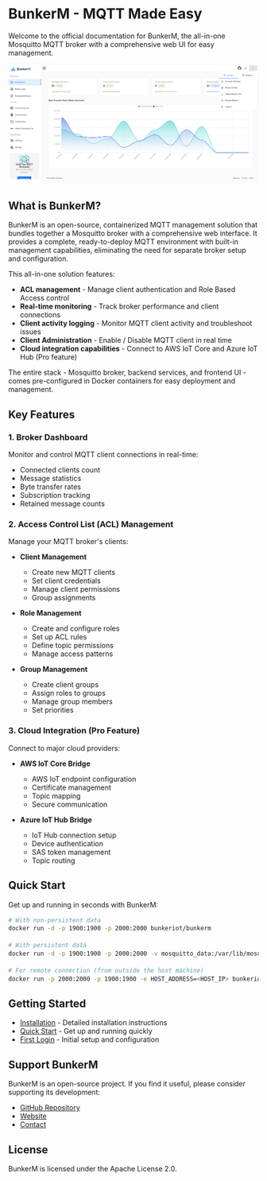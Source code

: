 # BunkerM - MQTT Made Easy

Welcome to the official documentation for BunkerM, the all-in-one Mosquitto MQTT broker with a comprehensive web UI for easy management.

![BunkerM Dashboard](assets/images/dashboard.png)

## What is BunkerM?

BunkerM is an open-source, containerized MQTT management solution that bundles together a Mosquitto broker with a comprehensive web interface. It provides a complete, ready-to-deploy MQTT environment with built-in management capabilities, eliminating the need for separate broker setup and configuration.

This all-in-one solution features:

- **ACL management** - Manage client authentication and Role Based Access control
- **Real-time monitoring** - Track broker performance and client connections
- **Client activity logging** - Monitor MQTT client activity and troubleshoot issues
- **Client Administration** - Enable / Disable MQTT client in real time
- **Cloud integration capabilities** - Connect to AWS IoT Core and Azure IoT Hub (Pro feature)

The entire stack - Mosquitto broker, backend services, and frontend UI - comes pre-configured in Docker containers for easy deployment and management.

## Key Features

### 1. Broker Dashboard
Monitor and control MQTT client connections in real-time:
- Connected clients count
- Message statistics
- Byte transfer rates
- Subscription tracking
- Retained message counts

### 2. Access Control List (ACL) Management
Manage your MQTT broker's clients:

- **Client Management**
  - Create new MQTT clients
  - Set client credentials
  - Manage client permissions
  - Group assignments

- **Role Management**
  - Create and configure roles
  - Set up ACL rules
  - Define topic permissions
  - Manage access patterns

- **Group Management**
  - Create client groups
  - Assign roles to groups
  - Manage group members
  - Set priorities

### 3. Cloud Integration (Pro Feature)
Connect to major cloud providers:

- **AWS IoT Core Bridge**
  - AWS IoT endpoint configuration
  - Certificate management
  - Topic mapping
  - Secure communication

- **Azure IoT Hub Bridge**
  - IoT Hub connection setup
  - Device authentication
  - SAS token management
  - Topic routing

## Quick Start

Get up and running in seconds with BunkerM:

```bash
# With non-persistent data
docker run -d -p 1900:1900 -p 2000:2000 bunkeriot/bunkerm

# With persistent data
docker run -d -p 1900:1900 -p 2000:2000 -v mosquitto_data:/var/lib/mosquitto -v auth_data:/data bunkeriot/bunkerm

# For remote connection (from outside the host machine)
docker run -p 2000:2000 -p 1900:1900 -e HOST_ADDRESS=<HOST_IP> bunkeriot/bunkerm
```

## Getting Started

- [Installation](getting-started/installation.md) - Detailed installation instructions
- [Quick Start](getting-started/quick-start.md) - Get up and running quickly
- [First Login](getting-started/first-login.md) - Initial setup and configuration

## Support BunkerM

BunkerM is an open-source project. If you find it useful, please consider supporting its development:

- [GitHub Repository](https://github.com/bunkeriot/bunkerm)
- [Website](https://www.bunkeriot.com)
- [Contact](mailto:m.idrissi@bunkeriot.com)

## License

BunkerM is licensed under the Apache License 2.0. 